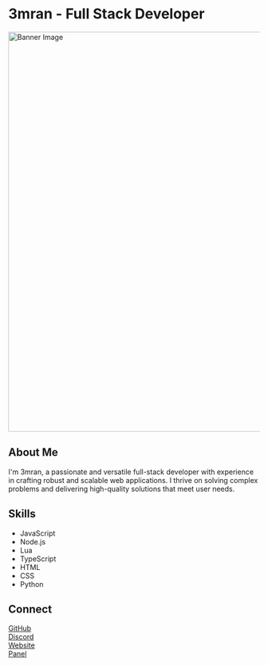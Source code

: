 <!-- README.md -->
<h1>3mran - Full Stack Developer</h1>

<img src="https://i.ibb.co/S4Rrx0MH/Picsart-25-08-29-01-29-24-403-jpg" alt="Banner Image" width="800">

<h2>About Me</h2>
<p>I'm 3mran, a passionate and versatile full-stack developer with experience in crafting robust and scalable web applications. I thrive on solving complex problems and delivering high-quality solutions that meet user needs.</p>

<h2>Skills</h2>
<ul>
    <li>JavaScript</li>
    <li>Node.js</li>
    <li>Lua</li>
    <li>TypeScript</li>
    <li>HTML</li>
    <li>CSS</li>
    <li>Python</li>
</ul>

<h2>Connect</h2>
<a href="https://github.com/mayor-studio/">GitHub</a><br>
<a href="https://discord.gg/mayor">Discord</a><br>
<a href="https://mayorstudio.xyz/">Website</a><br>
<a href="https://panel.mayorstudio.host/">Panel</a>
